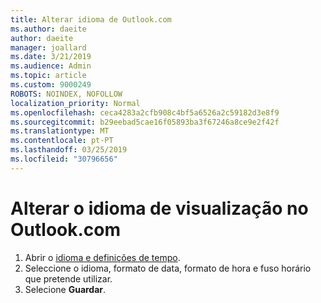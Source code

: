 ```yaml
---
title: Alterar idioma de Outlook.com
ms.author: daeite
author: daeite
manager: joallard
ms.date: 3/21/2019
ms.audience: Admin
ms.topic: article
ms.custom: 9000249
ROBOTS: NOINDEX, NOFOLLOW
localization_priority: Normal
ms.openlocfilehash: ceca4283a2cfb908c4bf5a6526a2c59182d3e8f9
ms.sourcegitcommit: b29eebad5cae16f05893ba3f67246a8ce9e2f42f
ms.translationtype: MT
ms.contentlocale: pt-PT
ms.lasthandoff: 03/25/2019
ms.locfileid: "30796656"
---
```

# <a name="change-display-language-in-outlookcom"></a>Alterar o idioma de visualização no Outlook.com

1. Abrir o [idioma e definições de tempo](https://go.microsoft.com/fwlink/?linkid=2085505).
1. Seleccione o idioma, formato de data, formato de hora e fuso horário que pretende utilizar.
1. Selecione **Guardar**.
